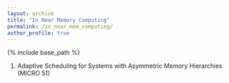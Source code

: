 ```yaml
---
layout: archive
title: "In Near Memory Computing"
permalink: /in_near_mem_computing/
author_profile: true
---
```

{% include base_path %} 

<ol>
   <li> Adaptive Scheduling for Systems with Asymmetric Memory Hierarchies (MICRO 51) </li>
</ol>
